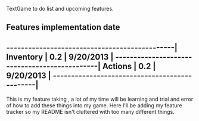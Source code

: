 TextGame to do list and upcoming features. 

Features        implementation       date
-----------------------------------------------
----------------------------------------------|
Inventory    |        0.2       |  9/20/2013  |
----------------------------------------------|
Actions      |        0.2       |  9/20/2013  |
----------------------------------------------|
-----------------------------------------------

This is my feature taking , a lot of my time will be learning and trial
and error of how to add these things into my game. Here I'll be adding 
my feature tracker so my README isn't cluttered with too many different
things. 


